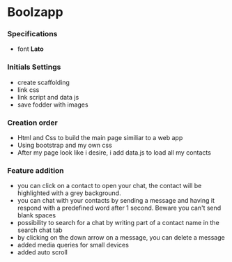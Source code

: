# Boolzapp

### Specifications

- font **Lato**

### Initials Settings

- create scaffolding
- link css
- link script and data js
- save fodder with images

### Creation order

- Html and Css to build the main page similiar to a web app
- Using bootstrap and my own css
- After my page look like i desire, i add data.js to load all my contacts

### Feature addition

- you can click on a contact to open your chat, the contact will be highlighted with a grey background.
- you can chat with your contacts by sending a message and having it respond with a predefined word after 1 second. Beware you can't send blank spaces
- possibility to search for a chat by writing part of a contact name in the search chat tab
- by clicking on the down arrow on a message, you can delete a message
- added media queries for small devices
- added auto scroll